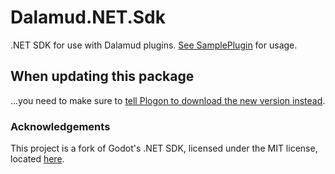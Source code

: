 # Dalamud.NET.Sdk
.NET SDK for use with Dalamud plugins. [See SamplePlugin](https://github.com/goatcorp/SamplePlugin/blob/master/SamplePlugin/SamplePlugin.csproj) for usage.

## When updating this package
...you need to make sure to [tell Plogon to download the new version instead](https://github.com/goatcorp/Plogon/blob/master/Plogon/BuildProcessor.cs#L102).

### Acknowledgements
This project is a fork of Godot's .NET SDK, licensed under the MIT license, located [here](https://github.com/godotengine/godot/tree/master/modules/mono/editor/Godot.NET.Sdk/Godot.NET.Sdk).